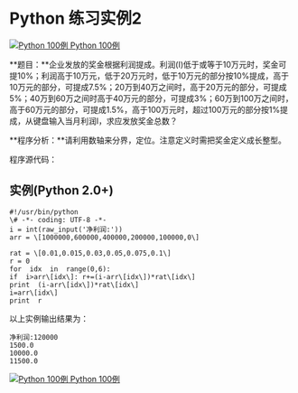 Python 练习实例2
============

 [![Python 100例](../images/up.gif) Python 100例](python-100-examples.html)

**题目：**企业发放的奖金根据利润提成。利润(I)低于或等于10万元时，奖金可提10%；利润高于10万元，低于20万元时，低于10万元的部分按10%提成，高于10万元的部分，可提成7.5%；20万到40万之间时，高于20万元的部分，可提成5%；40万到60万之间时高于40万元的部分，可提成3%；60万到100万之间时，高于60万元的部分，可提成1.5%，高于100万元时，超过100万元的部分按1%提成，从键盘输入当月利润I，求应发放奖金总数？

**程序分析：**请利用数轴来分界，定位。注意定义时需把奖金定义成长整型。

程序源代码：

实例(Python 2.0+)
---------------
```
#!/usr/bin/python 
\# -*- coding: UTF-8 -*- 
i = int(raw_input('净利润:'))  
arr = \[1000000,600000,400000,200000,100000,0\]  

rat = \[0.01,0.015,0.03,0.05,0.075,0.1\]  
r = 0 
for  idx  in  range(0,6): 
if  i>arr\[idx\]: r+=(i-arr\[idx\])*rat\[idx\]  
print  (i-arr\[idx\])*rat\[idx\] 
i=arr\[idx\]
print  r
```
以上实例输出结果为：
```
净利润:120000
1500.0
10000.0
11500.0
```
 [![Python 100例](../images/up.gif) Python 100例](python-100-examples.html)